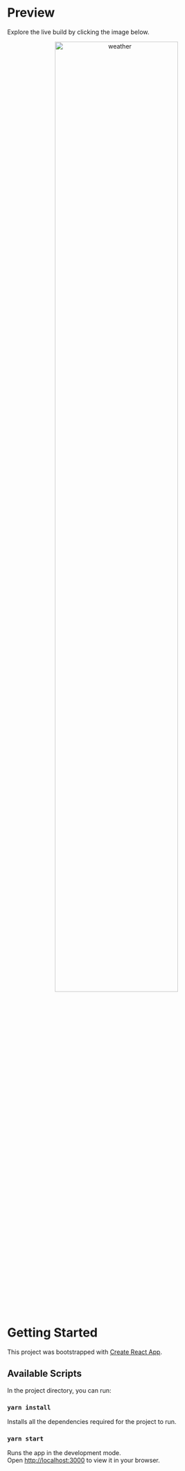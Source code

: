 # Preview

Explore the live build by clicking the image below.

<div align="center">
<a href="https://kaylaa0.github.io/patika/front-end-web/2-mid/redux/project-4/build/">
<img src="https://github-production-user-asset-6210df.s3.amazonaws.com/107824429/266873603-525b0aa1-ceba-4ffd-91e0-24c12a8e0ef1.jpg" alt="weather" width="75%">
</a>
</div>

# Getting Started

This project was bootstrapped with [Create React App](https://github.com/facebook/create-react-app).

## Available Scripts

In the project directory, you can run:

### `yarn install`

Installs all the dependencies required for the project to run.

### `yarn start`

Runs the app in the development mode.\
Open [http://localhost:3000](http://localhost:3000) to view it in your browser.
